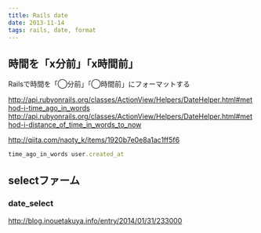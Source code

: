 ```yaml
---
title: Rails date
date: 2013-11-14
tags: rails, date, format
---
```



## 時間を「x分前」「x時間前」

Railsで時間を「◯分前」「◯時間前」にフォーマットする

<http://api.rubyonrails.org/classes/ActionView/Helpers/DateHelper.html#method-i-time_ago_in_words>
<http://api.rubyonrails.org/classes/ActionView/Helpers/DateHelper.html#method-i-distance_of_time_in_words_to_now>

<http://qiita.com/naoty_k/items/1920b7e0e8a1ac1ff5f6>


```ruby
time_ago_in_words user.created_at
```

## selectファーム

### date_select 

<http://blog.inouetakuya.info/entry/2014/01/31/233000>